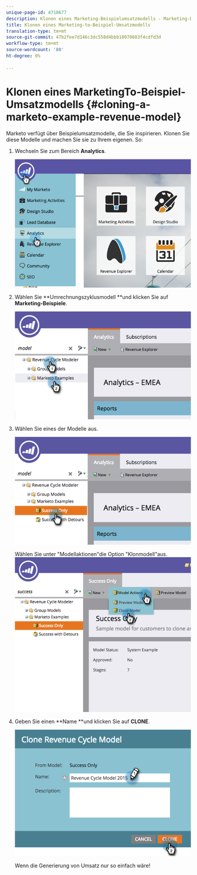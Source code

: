 ```yaml
---
unique-page-id: 4718677
description: Klonen eines Marketing-Beispielumsatzmodells - Marketing-Dokumente - Produktdokumentation
title: Klonen eines Marketing-to-Beispiel-Umsatzmodells
translation-type: tm+mt
source-git-commit: 47b2fee7d146c3dc558d4bbb10070683f4cdfd3d
workflow-type: tm+mt
source-wordcount: '80'
ht-degree: 0%

---
```



# Klonen eines MarketingTo-Beispiel-Umsatzmodells {#cloning-a-marketo-example-revenue-model}

Marketo verfügt über Beispielumsatzmodelle, die Sie inspirieren. Klonen Sie diese Modelle und machen Sie sie zu Ihrem eigenen. So:

1. Wechseln Sie zum Bereich **Analytics**.

   ![](assets/image2015-4-27-17-3a37-3a30.png)

1. Wählen Sie **Umrechnungszyklusmodell **und klicken Sie auf **Marketing-Beispiele**.

   ![](assets/image2015-4-27-17-3a11-3a39.png)

1. Wählen Sie eines der Modelle aus.

   ![](assets/image2015-4-27-17-3a33-3a11.png)

   Wählen Sie unter &quot;Modellaktionen&quot;die Option &quot;Klonmodell&quot;aus.
   ![](assets/image2015-4-27-17-3a18-3a29.png)

1. Geben Sie einen **Name **und klicken Sie auf **CLONE**.

   ![](assets/image2015-4-27-17-3a20-3a22.png)

   Wenn die Generierung von Umsatz nur so einfach wäre!


